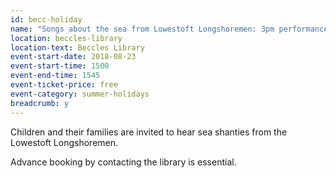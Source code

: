 ```yaml
---
id: becc-holiday
name: "Songs about the sea from Lowestoft Longshoremen: 3pm performance"
location: beccles-library
location-text: Beccles Library
event-start-date: 2018-08-23
event-start-time: 1500
event-end-time: 1545
event-ticket-price: free
event-category: summer-holidays
breadcrumb: y
---
```


Children and their families are invited to hear sea shanties from the Lowestoft Longshoremen.

Advance booking by contacting the library is essential.
